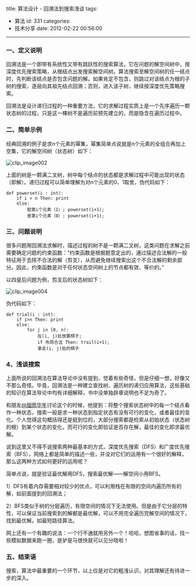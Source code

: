 title: 算法设计 - 回溯法到搜索浅谈
tags:
  - 算法
id: 331
categories:
  - 技术分享
date: 2012-02-22 00:56:00
---

### 一、定义说明

回溯法是一个即带有系统性又带有跳跃性的搜索算法，它在问题的解空间树中，按深度优先搜索策略，从根结点出发搜索解空间树。算法搜索至解空间树的任一结点时，先判断该结点是否包含问题的解。如果肯定不包含，则跳过对该结点为根的子树的搜索，逐层向其祖先结点回溯；否则，进入该子树，继续按深度优先策略搜索。

<!--more-->

回溯法是设计递归过程的一种重要方法，它的求解过程实质上是一个先序遍历一颗状态树的过程，只是这一棵树不是遍历前预先建立的，而是隐含在遍历过程中。

### 二、简单示例

经典回溯的例子是求n个元素的幂集，幂集简单点说就是n个元素的全组合再加上空集，它的解空间树（状态树）如下：

![clip_image002](/images/2012/02/clip_image0022.jpg)

上面的树是一颗满二叉树，树中每个结点的状态都是求解过程中可能出现的状态（即解）。递归过程可以简单理解为对n个元素的0、1取舍，伪代码如下：

```
def powerset(i : int):
    if i > n Then: print
    else:
        取第i个元素（1）; powerset(i+1);
        舍第i个元素（0）; powerset(i+1);
```

### 三、问题说明

很多问题用回溯法求解时，描述过程的树不是一颗满二叉树，这类问题在求解之前需要确定问题的约束函数：&ldquo;约束函数是根据题意定出的，通过描述合法解的一般特征用于去除不合法的解（剪支），从而避免继续搜索出这个不合法解的剩余部分。因此，约束函数是对于任何状态空间树上的节点都有效、等价的。&rdquo;

以四皇后问题为例，剪支后的状态树如下：

![clip_image004](/images/2012/02/clip_image0041.jpg)

伪代码如下：

```
def trial(i : int):
    if i>n Then: print
    else:
        for j in [0, n):
            在(i, j)处放置棋子;
            if 布局合法 Then: trail(i+1);
            拿走(i, j)处的棋子
```

### 4、浅谈搜索

上面所说的回溯法在算法导论中没有提到，觉着有些奇怪，但是仔细一想，好像又不那么奇怪。毕竟，回溯法是一种建立查找树、遍历树的递归应用算法，这些基础的知识在算法导论中均有详细解释，书中没单独辟章说明也不足为奇了。

和朋友[@烟雨华年](http://weibo.com/liangke723)讨论这个的时候，他提到：将整个搜索状态树中的每一个结点看作一种状态，搜索一般是求一种状态到指定状态有没有可行的变化，或者最佳的变化。个人觉得这句概括得还是挺到位的，大部分搜索都是检索从初始状态（状态树的根）到某个状态的变化，而可行的变化即验证是否存在解，最佳的变化即求最优解。

说到这里又不得不说搜索两种最基本的方式，深度优先搜索（DFS）和广度优先搜索（BFS），网络上都是简单的描述一些，并没对它们的运用有一个很好的解释，那么这两种方式如何更好的运用呢？

简单点说，就是验证最优解用DFS，搜索最优解——解空间小用BFS。

1）DFS有着内存需要相对较少的优点，可以利用栈在有限的空间内遍历所有的解，如前面提到的回溯法；

2）BFS类似于树的分层遍历，有限空间的情况下无法使用。但是由于它分层的特性，可以保证当前搜索到的解都是最优解，可以不用完全遍历完解空间的情况下，找到最优解。如最短路径算法。

网上还有一个有趣的说法：一个行不通就用另外一个！哈哈，想图省事的话，找一些模拟数据来跑一圈，是驴是马很快就可以见分晓啦！

### 五、结束语

搜索，算法中最重要的一个环节，以上仅是对它的粗浅认识，对其理解还有待进一步的深入。
